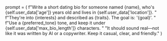 prompt = (
            f"Write a short dating bio for someone named {name}, who's {self.user_data['age']} years old and lives in {self.user_data['location']}. "
            f"They're into {interests} and described as {traits}. The goal is: '{goal}'. "
            f"Use a {preferred_tone} tone, and keep it under {self.user_data['max_bio_length']} characters. "
            "It should sound real—not like it was written by AI or a copywriter. Keep it casual, clear, and friendly."
        )